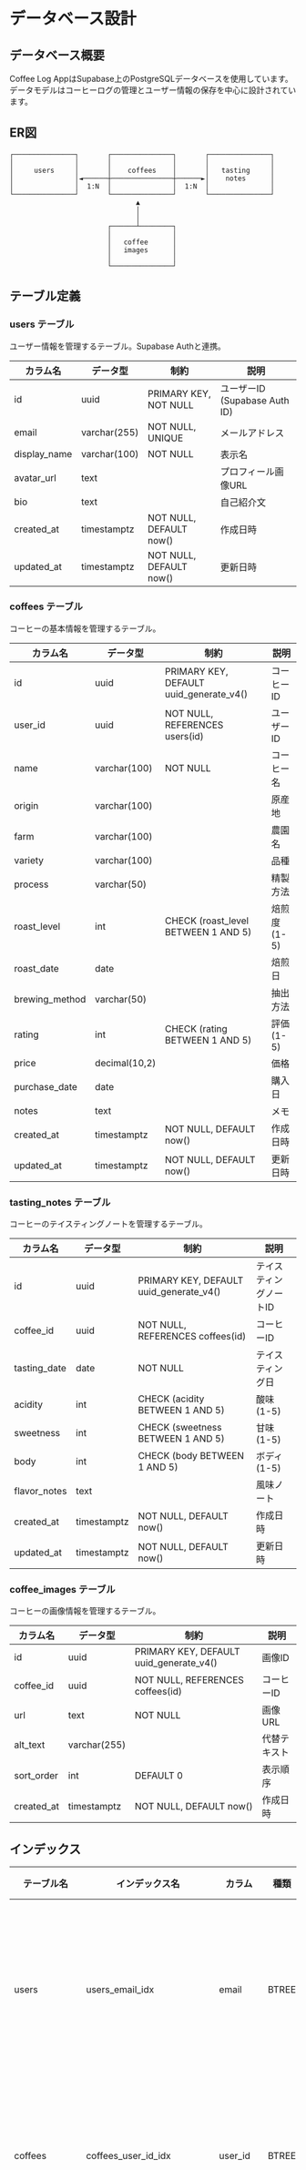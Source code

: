 # データベース設計

## データベース概要

Coffee Log AppはSupabase上のPostgreSQLデータベースを使用しています。データモデルはコーヒーログの管理とユーザー情報の保存を中心に設計されています。

## ER図

```
┌───────────────┐       ┌───────────────┐       ┌───────────────┐
│               │       │               │       │               │
│     users     │       │    coffees    │       │   tasting     │
│               │◄──────┼───────────────┼──────►│    notes      │
│               │  1:N  │               │  1:N  │               │
└───────────────┘       └───────────────┘       └───────────────┘
                               ▲
                               │
                               │
                        ┌──────┴────────┐
                        │               │
                        │   coffee      │
                        │   images      │
                        │               │
                        └───────────────┘
```

## テーブル定義

### users テーブル

ユーザー情報を管理するテーブル。Supabase Authと連携。

| カラム名         | データ型        | 制約                     | 説明                      |
|----------------|---------------|--------------------------|--------------------------|
| id             | uuid          | PRIMARY KEY, NOT NULL    | ユーザーID (Supabase Auth ID) |
| email          | varchar(255)  | NOT NULL, UNIQUE         | メールアドレス              |
| display_name   | varchar(100)  | NOT NULL                 | 表示名                    |
| avatar_url     | text          |                          | プロフィール画像URL          |
| bio            | text          |                          | 自己紹介文                  |
| created_at     | timestamptz   | NOT NULL, DEFAULT now()  | 作成日時                   |
| updated_at     | timestamptz   | NOT NULL, DEFAULT now()  | 更新日時                   |

### coffees テーブル

コーヒーの基本情報を管理するテーブル。

| カラム名         | データ型        | 制約                     | 説明                      |
|----------------|---------------|--------------------------|--------------------------|
| id             | uuid          | PRIMARY KEY, DEFAULT uuid_generate_v4() | コーヒーID |
| user_id        | uuid          | NOT NULL, REFERENCES users(id) | ユーザーID          |
| name           | varchar(100)  | NOT NULL                 | コーヒー名                  |
| origin         | varchar(100)  |                          | 原産地                    |
| farm           | varchar(100)  |                          | 農園名                    |
| variety        | varchar(100)  |                          | 品種                      |
| process        | varchar(50)   |                          | 精製方法                   |
| roast_level    | int           | CHECK (roast_level BETWEEN 1 AND 5) | 焙煎度 (1-5) |
| roast_date     | date          |                          | 焙煎日                    |
| brewing_method | varchar(50)   |                          | 抽出方法                   |
| rating         | int           | CHECK (rating BETWEEN 1 AND 5) | 評価 (1-5)        |
| price          | decimal(10,2) |                          | 価格                      |
| purchase_date  | date          |                          | 購入日                    |
| notes          | text          |                          | メモ                      |
| created_at     | timestamptz   | NOT NULL, DEFAULT now()  | 作成日時                   |
| updated_at     | timestamptz   | NOT NULL, DEFAULT now()  | 更新日時                   |

### tasting_notes テーブル

コーヒーのテイスティングノートを管理するテーブル。

| カラム名         | データ型        | 制約                     | 説明                      |
|----------------|---------------|--------------------------|--------------------------|
| id             | uuid          | PRIMARY KEY, DEFAULT uuid_generate_v4() | テイスティングノートID |
| coffee_id      | uuid          | NOT NULL, REFERENCES coffees(id) | コーヒーID          |
| tasting_date   | date          | NOT NULL                 | テイスティング日              |
| acidity        | int           | CHECK (acidity BETWEEN 1 AND 5) | 酸味 (1-5)         |
| sweetness      | int           | CHECK (sweetness BETWEEN 1 AND 5) | 甘味 (1-5)        |
| body           | int           | CHECK (body BETWEEN 1 AND 5) | ボディ (1-5)           |
| flavor_notes   | text          |                          | 風味ノート                  |
| created_at     | timestamptz   | NOT NULL, DEFAULT now()  | 作成日時                   |
| updated_at     | timestamptz   | NOT NULL, DEFAULT now()  | 更新日時                   |

### coffee_images テーブル

コーヒーの画像情報を管理するテーブル。

| カラム名         | データ型        | 制約                     | 説明                      |
|----------------|---------------|--------------------------|--------------------------|
| id             | uuid          | PRIMARY KEY, DEFAULT uuid_generate_v4() | 画像ID |
| coffee_id      | uuid          | NOT NULL, REFERENCES coffees(id) | コーヒーID          |
| url            | text          | NOT NULL                 | 画像URL                   |
| alt_text       | varchar(255)  |                          | 代替テキスト                |
| sort_order     | int           | DEFAULT 0                | 表示順序                   |
| created_at     | timestamptz   | NOT NULL, DEFAULT now()  | 作成日時                   |

## インデックス

| テーブル名     | インデックス名       | カラム                  | 種類       | 説明                      |
|--------------|-------------------|------------------------|-----------|--------------------------|
| users        | users_email_idx   | email                  | BTREE     | メールアドレスによる検索用     |
| coffees      | coffees_user_id_idx | user_id              | BTREE     | ユーザーIDによる検索用        |
| coffees      | coffees_name_idx  | name                   | BTREE     | コーヒー名による検索用         |
| tasting_notes | tasting_notes_coffee_id_idx | coffee_id   | BTREE     | コーヒーIDによる検索用        |
| coffee_images | coffee_images_coffee_id_idx | coffee_id   | BTREE     | コーヒーIDによる検索用        |

## Row Level Security (RLS) ポリシー

### users テーブル

```sql
-- ユーザーは自分自身のプロフィールのみ表示可能
CREATE POLICY "Users can view their own profile"
  ON users
  FOR SELECT
  USING (auth.uid() = id);

-- ユーザーは自分自身のプロフィールのみ更新可能
CREATE POLICY "Users can update their own profile"
  ON users
  FOR UPDATE
  USING (auth.uid() = id);
```

### coffees テーブル

```sql
-- ユーザーは自分のコーヒーレコードのみ表示可能
CREATE POLICY "Users can view their own coffees"
  ON coffees
  FOR SELECT
  USING (auth.uid() = user_id);

-- ユーザーは自分のコーヒーレコードのみ作成可能
CREATE POLICY "Users can create their own coffees"
  ON coffees
  FOR INSERT
  WITH CHECK (auth.uid() = user_id);

-- ユーザーは自分のコーヒーレコードのみ更新可能
CREATE POLICY "Users can update their own coffees"
  ON coffees
  FOR UPDATE
  USING (auth.uid() = user_id);

-- ユーザーは自分のコーヒーレコードのみ削除可能
CREATE POLICY "Users can delete their own coffees"
  ON coffees
  FOR DELETE
  USING (auth.uid() = user_id);
```

### tasting_notes テーブル

```sql
-- ユーザーは自分のコーヒーに関連するテイスティングノートのみ表示可能
CREATE POLICY "Users can view their own tasting notes"
  ON tasting_notes
  FOR SELECT
  USING (EXISTS (SELECT 1 FROM coffees WHERE coffees.id = coffee_id AND coffees.user_id = auth.uid()));

-- ユーザーは自分のコーヒーに関連するテイスティングノートのみ作成可能
CREATE POLICY "Users can create tasting notes for their own coffees"
  ON tasting_notes
  FOR INSERT
  WITH CHECK (EXISTS (SELECT 1 FROM coffees WHERE coffees.id = coffee_id AND coffees.user_id = auth.uid()));

-- ユーザーは自分のコーヒーに関連するテイスティングノートのみ更新可能
CREATE POLICY "Users can update their own tasting notes"
  ON tasting_notes
  FOR UPDATE
  USING (EXISTS (SELECT 1 FROM coffees WHERE coffees.id = coffee_id AND coffees.user_id = auth.uid()));

-- ユーザーは自分のコーヒーに関連するテイスティングノートのみ削除可能
CREATE POLICY "Users can delete their own tasting notes"
  ON tasting_notes
  FOR DELETE
  USING (EXISTS (SELECT 1 FROM coffees WHERE coffees.id = coffee_id AND coffees.user_id = auth.uid()));
```

### coffee_images テーブル

```sql
-- ユーザーは自分のコーヒーに関連する画像のみ表示可能
CREATE POLICY "Users can view their own coffee images"
  ON coffee_images
  FOR SELECT
  USING (EXISTS (SELECT 1 FROM coffees WHERE coffees.id = coffee_id AND coffees.user_id = auth.uid()));

-- ユーザーは自分のコーヒーに関連する画像のみ作成可能
CREATE POLICY "Users can create images for their own coffees"
  ON coffee_images
  FOR INSERT
  WITH CHECK (EXISTS (SELECT 1 FROM coffees WHERE coffees.id = coffee_id AND coffees.user_id = auth.uid()));

-- ユーザーは自分のコーヒーに関連する画像のみ削除可能
CREATE POLICY "Users can delete their own coffee images"
  ON coffee_images
  FOR DELETE
  USING (EXISTS (SELECT 1 FROM coffees WHERE coffees.id = coffee_id AND coffees.user_id = auth.uid()));
```

## データ移行・バックアップ戦略

1. **定期バックアップ**:
   - Supabaseの自動バックアップ機能を利用
   - 週次フルバックアップ
   - 日次増分バックアップ

2. **環境間データ移行**:
   - 開発環境からステージング環境へのデータ移行スクリプト
   - 本番環境へのデータ移行プロセス

3. **ディザスタリカバリ**:
   - Supabase提供のPITR (Point-in-Time Recovery)の設定
   - リージョン間バックアップ（将来的な実装）

4. **データ保持ポリシー**:
   - ユーザーデータ: 削除リクエストから30日後に完全削除
   - バックアップデータ: 90日間保持 
